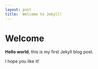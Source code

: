 ```yaml
---
layout: post
title:  Welcome to Jekyll!
---
```


# Welcome

**Hello world**, this is my first Jekyll blog post.

I hope you like it!
